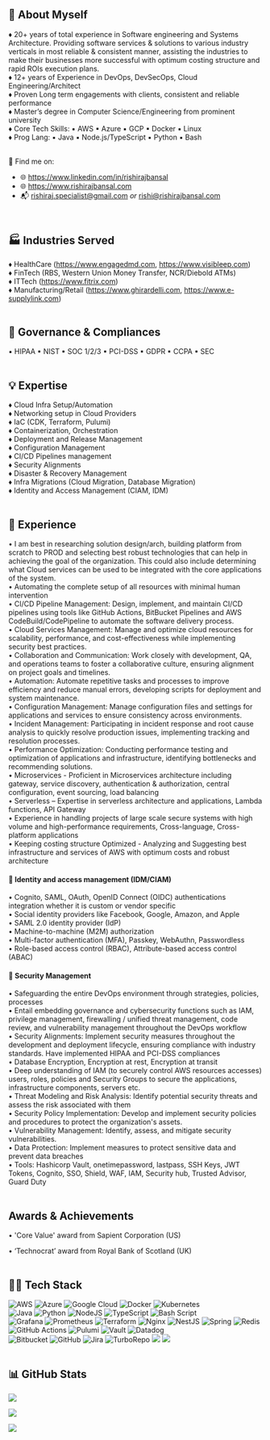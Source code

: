 ## 🙏 About Myself

♦ 20+ years of total experience in Software engineering and Systems Architecture. Providing software services & solutions to various industry verticals in most reliable & consistent manner, assisting the industries to make their businesses more successful with optimum costing structure and rapid ROIs execution plans. <br>
♦ 12+ years of Experience in DevOps, DevSecOps, Cloud Engineering/Architect<br>
♦ Proven Long term engagements with clients, consistent and reliable performance<br>
♦ Master’s degree in Computer Science/Engineering from prominent university<br>
♦ Core Tech Skills: ▪ AWS ▪ Azure ▪ GCP ▪ Docker ▪ Linux<br>
♦ Prog Lang: ▪ Java ▪ Node.js/TypeScript ▪ Python ▪ Bash<br>
<br>

🔭 Find me on:<br>
- 🌐 https://www.linkedin.com/in/rishirajbansal <br>
- 🌐 https://www.rishirajbansal.com<br>
- 📬 [rishiraj.specialist@gmail.com](mailto:rishiraj.specialist@gmail.com) *or* [rishi@rishirajbansal.com](mailto:rishi@rishirajbansal.com)

<br>

## 🏭 Industries Served

♦ HealthCare (https://www.engagedmd.com, https://www.visibleep.com)<br>
♦ FinTech (RBS, Western Union Money Transfer, NCR/Diebold ATMs)<br>
♦ ITTech (https://www.fitrix.com)<br>
♦ Manufacturing/Retail (https://www.ghirardelli.com, https://www.e-supplylink.com)<br>
<br>

## 📝 Governance & Compliances

▪ HIPAA ▪ NIST ▪ SOC 1/2/3 ▪ PCI-DSS ▪ GDPR ▪ CCPA ▪ SEC<br>
<br>

## 💡 Expertise

♦ Cloud Infra Setup/Automation<br>
♦ Networking setup in Cloud Providers<br>
♦ IaC (CDK, Terraform, Pulumi)<br>
♦ Containerization, Orchestration<br>
♦ Deployment and Release Management<br>
♦ Configuration Management <br>
♦ CI/CD Pipelines management <br>
♦ Security Alignments <br>
♦ Disaster & Recovery Management<br>
♦ Infra Migrations (Cloud Migration, Database Migration)<br>
♦ Identity and Access Management (CIAM, IDM)<br>
<br>

## 💼 Experience

• I am best in researching solution design/arch, building platform from scratch to PROD and selecting best robust technologies that can help in achieving the goal of the organization. This could also include determining what Cloud services can be used to be integrated with the core applications of the system.<br>
• Automating the complete setup of all resources with minimal human intervention<br>
• CI/CD Pipeline Management: Design, implement, and maintain CI/CD pipelines using tools like GitHub Actions, BitBucket Pipelines and AWS CodeBuild/CodePipeline to automate the software delivery process.<br>
• Cloud Services Management: Manage and optimize cloud resources for scalability, performance, and cost-effectiveness while implementing security best practices.<br>
• Collaboration and Communication: Work closely with development, QA, and operations teams to foster a collaborative culture, ensuring alignment on project goals and timelines.<br>
• Automation: Automate repetitive tasks and processes to improve efficiency and reduce manual errors, developing scripts for deployment and system maintenance.<br>
• Configuration Management: Manage configuration files and settings for applications and services to ensure consistency across environments.<br>
• Incident Management: Participating in incident response and root cause analysis to quickly resolve production issues, implementing tracking and resolution processes.<br>
• Performance Optimization: Conducting performance testing and optimization of applications and infrastructure, identifying bottlenecks and recommending solutions.<br>
• Microservices - Proficient in Microservices architecture including gateway, service discovery, authentication & authorization, central configuration, event sourcing, load balancing<br>
• Serverless – Expertise in serverless architecture and applications, Lambda functions, API Gateway<br>
• Experience in handling projects of large scale secure systems with high volume and high-performance requirements, Cross-language, Cross-platform applications<br>
• Keeping costing structure Optimized - Analyzing and Suggesting best infrastructure and services of AWS with optimum costs and robust architecture<br>


#### 🚪 Identity and access management (IDM/CIAM)

• Cognito, SAML, OAuth, OpenID Connect (OIDC) authentications integration whether it is custom or vendor specific<br>
• Social identity providers like Facebook, Google, Amazon, and Apple<br>
• SAML 2.0 identity provider (IdP)<br>
• Machine-to-machine (M2M) authorization<br>
• Multi-factor authentication (MFA), Passkey, WebAuthn, Passwordless<br>
• Role-based access control (RBAC), Attribute-based access control (ABAC)<br>


#### 📍 Security Management

• Safeguarding the entire DevOps environment through strategies, policies, processes<br>
• Entail embedding governance and cybersecurity functions such as IAM, privilege management, firewalling / unified threat management, code review, and vulnerability management throughout the DevOps workflow<br>
• Security Alignments: Implement security measures throughout the development and deployment lifecycle, ensuring compliance with industry standards. Have implemented HIPAA and PCI-DSS compliances<br>
• Database Encryption, Encryption at rest, Encryption at transit<br>
• Deep understanding of IAM (to securely control AWS resources accesses) users, roles, policies and Security Groups to secure the applications, infrastructure components, servers etc.<br>
• Threat Modeling and Risk Analysis: Identify potential security threats and assess the risk associated with them<br>
• Security Policy Implementation: Develop and implement security policies and procedures to protect the organization's assets. <br>
• Vulnerability Management: Identify, assess, and mitigate security vulnerabilities. <br>
• Data Protection: Implement measures to protect sensitive data and prevent data breaches<br>
• Tools: Hashicorp Vault, onetimepassword, lastpass, SSH Keys, JWT Tokens, Cognito, SSO, Shield, WAF, IAM, Security hub, Trusted Advisor, Guard Duty<br>
<br>

## Awards & Achievements

•  'Core Value' award from Sapient Corporation (US) 

• ‘Technocrat’ award from Royal Bank of Scotland (UK)<br>
<br>


## 👨‍💻 Tech Stack 

![AWS](https://img.shields.io/badge/AWS-%23FF9900.svg?style=for-the-badge&logo=amazon-aws&logoColor=white) ![Azure](https://img.shields.io/badge/azure-%230072C6.svg?style=for-the-badge&logo=microsoftazure&logoColor=white) ![Google Cloud](https://img.shields.io/badge/GoogleCloud-%234285F4.svg?style=for-the-badge&logo=google-cloud&logoColor=white) ![Docker](https://img.shields.io/badge/docker-%230db7ed.svg?style=for-the-badge&logo=docker&logoColor=white) ![Kubernetes](https://img.shields.io/badge/kubernetes-%23326ce5.svg?style=for-the-badge&logo=kubernetes&logoColor=white)<br>
![Java](https://img.shields.io/badge/java-%23ED8B00.svg?style=for-the-badge&logo=openjdk&logoColor=white) ![Python](https://img.shields.io/badge/python-3670A0?style=for-the-badge&logo=python&logoColor=ffdd54) ![NodeJS](https://img.shields.io/badge/node.js-6DA55F?style=for-the-badge&logo=node.js&logoColor=white) ![TypeScript](https://img.shields.io/badge/typescript-%23007ACC.svg?style=for-the-badge&logo=typescript&logoColor=white) ![Bash Script](https://img.shields.io/badge/bash_script-%23121011.svg?style=for-the-badge&logo=gnu-bash&logoColor=white)<br>
 ![Grafana](https://img.shields.io/badge/grafana-%23F46800.svg?style=for-the-badge&logo=grafana&logoColor=white) ![Prometheus](https://img.shields.io/badge/Prometheus-E6522C?style=for-the-badge&logo=Prometheus&logoColor=white) ![Terraform](https://img.shields.io/badge/terraform-%235835CC.svg?style=for-the-badge&logo=terraform&logoColor=white) ![Nginx](https://img.shields.io/badge/nginx-%23009639.svg?style=for-the-badge&logo=nginx&logoColor=white) ![NestJS](https://img.shields.io/badge/nestjs-%23E0234E.svg?style=for-the-badge&logo=nestjs&logoColor=white) ![Spring](https://img.shields.io/badge/spring-%236DB33F.svg?style=for-the-badge&logo=spring&logoColor=white) ![Redis](https://img.shields.io/badge/redis-%23DD0031.svg?style=for-the-badge&logo=redis&logoColor=white) ![GitHub Actions](https://img.shields.io/badge/github%20actions-%232671E5.svg?style=for-the-badge&logo=githubactions&logoColor=white) ![Pulumi](https://img.shields.io/badge/Pulumi-8A3391.svg?style=for-the-badge&logo=Pulumi&logoColor=white) ![Vault](https://img.shields.io/badge/Vault-FFEC6E.svg?style=for-the-badge&logo=Vault&logoColor=black) ![Datadog](https://img.shields.io/badge/Datadog-632CA6.svg?style=for-the-badge&logo=Datadog&logoColor=white) <br>
![Bitbucket](https://img.shields.io/badge/bitbucket-%230047B3.svg?style=for-the-badge&logo=bitbucket&logoColor=white) ![GitHub](https://img.shields.io/badge/github-%23121011.svg?style=for-the-badge&logo=github&logoColor=white) ![Jira](https://img.shields.io/badge/jira-%230A0FFF.svg?style=for-the-badge&logo=jira&logoColor=white) ![TurboRepo](https://img.shields.io/badge/Turborepo-FF1E56.svg?style=for-the-badge&logo=Turborepo&logoColor=white) ![](https://img.shields.io/badge/1Password-3B66BC.svg?style=for-the-badge&logo=1Password&logoColor=white) ![](https://img.shields.io/badge/LastPass-D32D27.svg?style=for-the-badge&logo=LastPass&logoColor=white)
<br>
<br>

## 📊 GitHub Stats

![](https://github-readme-stats.vercel.app/api?username=rishirajbansal&theme=dark&hide_border=true&include_all_commits=true&count_private=true)<br/>
<!-- ![](https://github-readme-streak-stats.herokuapp.com/?user=rishirajbansal&theme=dark&hide_border=true) <br/> -->
![](https://github-readme-stats.vercel.app/api/top-langs/?username=rishirajbansal&theme=dark&hide_border=true&include_all_commits=true&count_private=true&hide=php,html,css&langs_count=8&layout=compact)<br/>

<!-- ### 🔝 Top Contributed Repo -->
![](https://github-contributor-stats.vercel.app/api?username=rishirajbansal&theme=dark&limit=3&combine_all_yearly_contributions=true&hide_border=true)<br/>

